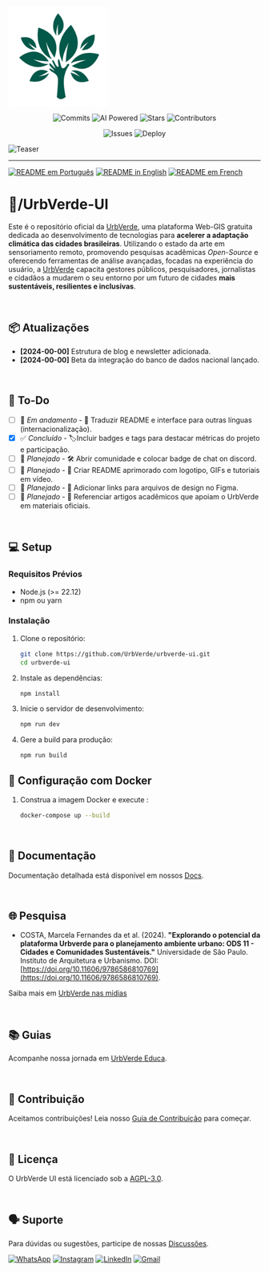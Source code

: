 <p align="center">
    <a href="/" style="display: flex; align-items: center; gap: 8px; text-decoration: none;">
        <img src="src/assets/images/logo-white.png" alt="UrbVerde" width="200" height="200">
    </a>
</p>

<p align="center">
    <img src="https://img.shields.io/github/commit-activity/m/UrbVerde/urbverde-ui?style=for-the-badge" alt="Commits" 
         href="https://github.com/UrbVerde/urbverde-ui/commits/main" >
    <img src="https://img.shields.io/badge/AI-Powered-blue?style=for-the-badge" alt="AI Powered" 
         href="https://urbverde.iau.usp.br/" >
    <img src="https://img.shields.io/github/stars/UrbVerde/urbverde-ui?style=for-the-badge" alt="Stars" 
         href="https://github.com/UrbVerde/urbverde-ui/stargazers" >
    <img src="https://img.shields.io/github/contributors/UrbVerde/urbverde-ui?style=for-the-badge" alt="Contributors" 
         href="https://github.com/UrbVerde/urbverde-ui/graphs/contributors" >
</p>

<p align="center">
    <img src="https://img.shields.io/github/issues-pr/UrbVerde/urbverde-ui" alt="Issues" 
         href="https://github.com/UrbVerde/urbverde-ui/issues">
    <img src="https://github.com/UrbVerde/urbverde-ui/actions/workflows/deploy.yml/badge.svg" alt="Deploy" 
         href="https://github.com/UrbVerde/urbverde-ui/actions/workflows/deploy.yml">
</p>

![Teaser](https://i.ibb.co/44F7ZMG/Captura-de-tela-2025-01-05-022659.png) 

</p>
<!-- https://github.com/sponsors/urbverde-ui -->
<!-- [![Backers on Open Collective](https://img.shields.io/opencollective/backers/shields)](https://shields.io/community#backers)
[![Sponsors on Open Collective](https://img.shields.io/opencollective/sponsors/shields)](https://shields.io/community#sponsors) -->
<!-- [![Chat on Discord](https://img.shields.io/discord/308323056592486420?logo=discord&logoColor=white)](https://discord.gg/aaaaaaa) -->

<!-- Outros Badges -->
<!-- [![PyPI - Version](https://img.shields.io/pypi/UrbVerde/urbverde-ui)](https://pypi.org/project/)
[![PyPI - Downloads](https://img.shields.io/pypi/UrbVerde/urbverde-ui)](https://pypi.org/project/) -->
<!-- [![GitHub Issues](https://img.shields.io/github/issues/UrbVerde/urbverde-ui)](https://github.com/UrbVerde/urbverde-ui/issues) -->
<!-- [![GitHub Discussions](https://img.shields.io/github/discussions/UrbVerde/urbverde-ui)](https://github.com/UrbVerde/urbverde-ui/discussions) -->

<!-- ![Last Commit](https://img.shields.io/github/last-commit/UrbVerde/urbverde-ui/tree/dev) -->

---
 
[![README em Português](https://img.shields.io/badge/Português-d9d9d9)](./README_BR.md)
[![README in English](https://img.shields.io/badge/English-d9d9d9)](./README.md)
[![README em French](https://img.shields.io/badge/Français-d9d9d9)](./README_FR.md)

<h1>📁/UrbVerde-UI</h1>

<!-- [![한국어 README](https://img.shields.io/badge/한국어-d9d9d9)](./README_KR.md)
[![简体中文版自述文件](https://img.shields.io/badge/简体中文-d9d9d9)](./README_CN.md)
[![日本語版 README](https://img.shields.io/badge/日本語-d9d9d9)](./README_JA.md) -->

Este é o repositório oficial da [UrbVerde](https://urbverde.com.br), uma plataforma Web-GIS gratuita dedicada ao desenvolvimento de tecnologias para **acelerer a adaptação climática das cidades brasileiras**. Utilizando o estado da arte em sensoriamento remoto, promovendo pesquisas acadêmicas _Open-Source_ e oferecendo ferramentas de análise avançadas, focadas na experiência do usuário, a [UrbVerde](https://urbverde.com.br) capacita gestores públicos, pesquisadores, jornalistas e cidadãos a mudarem o seu entorno por um futuro de cidades **mais sustentáveis, resilientes e inclusivas**.

<br>
<!-- ## 🔥 Novidades -->

## 📦 Atualizações
<!-- - **[2025-00-00]** Desenvolvimento da nova página inicial. -->
- **[2024-00-00]** Estrutura de blog e newsletter adicionada.
- **[2024-00-00]** Beta da integração do banco de dados nacional lançado.

<br>

## 🎯 To-Do
<!-- 🔄 Em andamento (Atividades que estão em progresso).
📅 Planejado (Atividades que ainda não começaram, mas já estão programadas).
✅ Concluído (Atividades já finalizadas). 
🛠️
🚧
-->
- [ ] 🚧 _Em andamento_ - 📄 Traduzir README e interface para outras línguas (internacionalização).
- [x] ✅ _Concluído_ - 🏷️Incluir badges e tags para destacar métricas do projeto e participação. 
- [ ] 📅 _Planejado_ - 🛠️ Abrir comunidade e colocar badge de chat on discord. 
- [ ] 📅 _Planejado_ - 📄 Criar README aprimorado com logotipo, GIFs e tutoriais em vídeo.
- [ ] 📅 _Planejado_ - 🎨 Adicionar links para arquivos de design no Figma. 
- [ ] 📅 _Planejado_ - 📄 Referenciar artigos acadêmicos que apoiam o UrbVerde em materiais oficiais. 

<br>

## 💻 Setup

### Requisitos Prévios

- Node.js (>= 22.12)
- npm ou yarn

### Instalação

1. Clone o repositório:
   ```sh
   git clone https://github.com/UrbVerde/urbverde-ui.git
   cd urbverde-ui
   ```

2. Instale as dependências:
   ```sh
   npm install
   ```

3. Inicie o servidor de desenvolvimento:
   ```sh
   npm run dev
   ```

4. Gere a build para produção:
   ```sh
   npm run build
   ```

## 🐳 Configuração com Docker

1. Construa a imagem Docker e execute :
   ```sh
   docker-compose up --build
   ```

<br>


## 📖 Documentação

Documentação detalhada está disponível em nossos [Docs](https://urbverde-educa.tawk.help/). <!-- https://urbverde.org/docs). -->

<br>

## 🌐 Pesquisa

<!-- - Menezes, Gustavo Paixão, et al. (2023). "CRISE CLIMÁTICA E ADAPTAÇÃO VIÁRIA: REFLEXÕES PARA A CIDADE DE SÃO CARLOS-SP COM AUXÍLIO DA PLATAFORMA URBVERDE." -->
- COSTA, Marcela Fernandes da et al. (2024). **"Explorando o potencial da plataforma Urbverde para o planejamento ambiente urbano: ODS 11 - Cidades e Comunidades Sustentáveis."** Universidade de São Paulo. Instituto de Arquitetura e Urbanismo. DOI: [https://doi.org/10.11606/9786586810769](https://doi.org/10.11606/9786586810769). 

Saiba mais em [UrbVerde nas mídias](https://urbverde-educa.tawk.help/category/urbverde-nas-m%C3%ADdias)

<br>

## 📚 Guias

<!-- Acompanhe nossa jornada em [GitHub Open Archives](). https://github.com/UrbVerde/urbverde-blog). -->
 Acompanhe nossa jornada em [UrbVerde Educa](https://urbverde-educa.tawk.help/). 

<br>

## 🧩 Contribuição

Aceitamos contribuições! Leia nosso [Guia de Contribuição](CONTRIBUTING.md) para começar.

<br>

## 📜 Licença

O UrbVerde UI está licenciado sob a [AGPL-3.0](LICENSE).

<br>

## 🗣 Suporte

Para dúvidas ou sugestões, participe de nossas [Discussões](https://github.com/UrbVerde/urbverde-ui/discussions).

[![WhatsApp](https://img.shields.io/badge/WhatsApp-25D366?style=for-the-badge&logo=whatsapp&logoColor=white)](https://wa.me/+5511916709802)
[![Instagram](https://img.shields.io/badge/Instagram-E4405F?style=for-the-badge&logo=instagram&logoColor=white)](https://instagram.com/urb.verde)
[![LinkedIn](https://img.shields.io/badge/linkedin-%230077B5.svg?style=for-the-badge&logo=linkedin&logoColor=white)](https://www.linkedin.com/company/urbverde/)
[![Gmail](https://img.shields.io/badge/Gmail-D14836?style=for-the-badge&logo=gmail&logoColor=white)](mailto:comunica.urbverde@usp.br)

